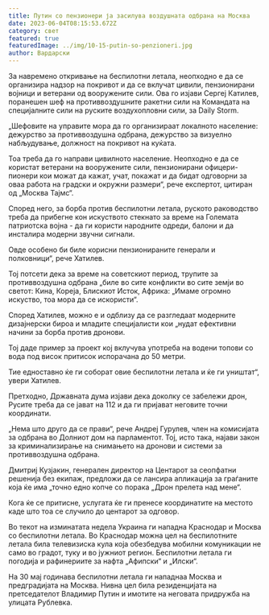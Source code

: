 ```yaml
---
title: Путин со пензионери ја засилува воздушната одбрана на Москва
date: 2023-06-04T08:15:53.672Z
category: свет
featured: true
featuredImage: ../img/10-15-putin-so-penzioneri.jpg
author: Вардарски
---
```

За навремено откривање на беспилотни летала, неопходно е да се организира надзор на покривот и да се вклучат цивили, пензионирани војници и ветерани од вооружените сили. Ова го изјави Сергеј Катилев, поранешен шеф на противвоздушните ракетни сили на Командата на специјалните сили на руските воздухопловни сили, за Daily Storm.

„Шефовите на управите мора да го организираат локалното население: дежурство за противвоздушна одбрана, дежурство за визуелно набљудување, должност на покривот на куќата.

Тоа треба да го направи цивилното население. Неопходно е да се користат ветерани на вооружените сили, пензионирани офицери-пионери кои можат да кажат, учат, покажат и да бидат одговорни за оваа работа на градски и окружни размери“, рече експертот, цитиран од „Москва Тајмс“.

Според него, за борба против беспилотни летала, руското раководство треба да прибегне кон искуството стекнато за време на Големата патриотска војна - да ги користи народните одреди, балони и да инсталира модерни звучни сигнали.

Овде особено би биле корисни пензионираните генерали и полковници“, рече Хатилев.

Тој потсети дека за време на советскиот период, трупите за противвоздушна одбрана „биле во сите конфликти во сите земји во светот: Кина, Кореја, Блискиот Исток, Африка: „Имаме огромно искуство, тоа мора да се искористи“.

Според Хатилев, можно е и одблизу да се разгледаат модерните дизајнерски бироа и младите специјалисти кои „нудат ефективни начини за борба против дронови.

Тој даде пример за проект кој вклучува употреба на водени топови со вода под висок притисок испорачана до 50 метри.

Тие едноставно ќе ги соборат овие беспилотни летала и ќе ги уништат“, увери Хатилев.

Претходно, Државната дума изјави дека доколку се забележи дрон, Русите треба да се јават на 112 и да ги пријават неговите точни координати.

„Нема што друго да се прави“, рече Андреј Гурулев, член на комисијата за одбрана во Долниот дом на парламентот. Тој, исто така, најави закон за криминализирање на снимањето на дронови и системи за противвоздушна одбрана.

Дмитриј Кузјакин, генерален директор на Центарот за сеопфатни решенија без екипаж, предложи да се лансира апликација за граѓаните која ќе има „точно едно копче со порака „Дрон прелета над мене“.

Кога ќе се притисне, услугата ќе ги пренесе координатите на местото каде што тоа се случило до центарот за одговор.

Во текот на изминатата недела Украина ги нападна Краснодар и Москва со беспилотни летала. Во Краснодар можна цел на беспилотните летала била телевизиска кула која обезбедува мобилни комуникации не само во градот, туку и во јужниот регион. Беспилотни летала ги погодија и рафинериите за нафта „Афипски“ и „Илски“.

На 30 мај годинава беспилотни летала ги нападнаа Москва и предградијата на Москва. Нивна цел била резиденцијата на претседателот Владимир Путин и имотите на неговата придружба на улицата Рублевка.